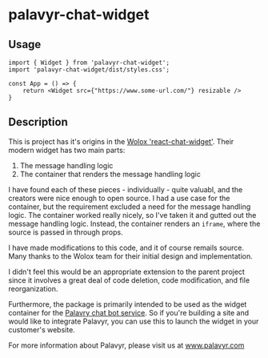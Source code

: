 # palavyr-chat-widget

## Usage

    import { Widget } from 'palavyr-chat-widget';
    import 'palavyr-chat-widget/dist/styles.css';

    const App = () => {
        return <Widget src={"https://www.some-url.com/"} resizable />
    }

## Description

This is project has it's origins in the <a href="https://github.com/Wolox/react-chat-widget">Wolox 'react-chat-widget'</a>. Their modern widget has two main parts:

1. The message handling logic
2. The container that renders the message handling logic

I have found each of these pieces - individually - quite valuabl, and the creators were nice enough to open source. I had a use case for the container, but the requirement excluded a need for the message handling logic. The container worked really nicely, so I've taken it and gutted out the message handling logic. Instead, the container renders an `iframe`, where the source is passed in through props.

I have made modifications to this code, and it of course remails source. Many thanks to the Wolox team for their initial design and implementation.

I didn't feel this would be an appropriate extension to the parent project since it involves a great deal of code deletion, code modification, and file reorganization.

Furthermore, the package is primarily intended to be used as the widget container for the <a href="https://www.palavyr.com">Palavry chat bot service</a>. So if you're building a site and would like to integrate Palavyr, you can use this to launch the widget in your customer's website.

For more information about Palavyr, please visit us at www.palavyr.com